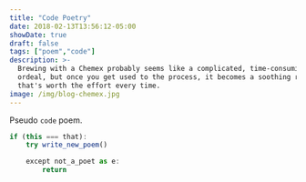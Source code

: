```yaml
---
title: "Code Poetry"
date: 2018-02-13T13:56:12-05:00
showDate: true
draft: false
tags: ["poem","code"]
description: >-
  Brewing with a Chemex probably seems like a complicated, time-consuming
  ordeal, but once you get used to the process, it becomes a soothing ritual
  that's worth the effort every time.
image: /img/blog-chemex.jpg
---
```


Pseudo `code` poem.

```js
if (this === that):
    try write_new_poem()

    except not_a_poet as e:
        return
```